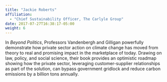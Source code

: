 ```yaml
---
title: "Jackie Roberts"
affiliation:
  - "Chief Sustainability Officer, The Carlyle Group"
date: 2017-07-27T16:38:17-05:00
weight: 6
---
```

In _Beyond Politics_, Professors Vandenbergh and Gilligan powerfully demonstrate how private sector action on climate change has moved from theory to real and promising impact in the marketplace of today.
Drawing on law, policy, and social science, their book provides an optimistic roadmap showing how the private sector, leveraging customer-supplier relationships as part of the solution, can bypass government gridlock and reduce carbon emissions by a billion tons annually.
